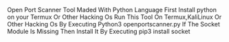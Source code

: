 Open Port Scanner Tool Maded With Python Language
First Install python on your Termux Or Other Hacking Os
Run This Tool On Termux,KaliLinux Or Other Hacking Os By Executing Python3 openportscanner.py
If The Socket Module Is Missing Then Install It By Executing pip3 install socket
